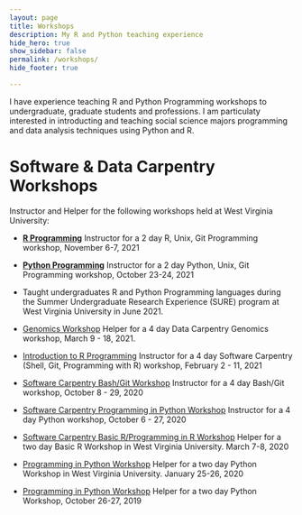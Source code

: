 ```yaml
---
layout: page
title: Workshops
description: My R and Python teaching experience
hide_hero: true
show_sidebar: false
permalink: /workshops/
hide_footer: true

---
```


I have experience teaching R and Python Programming workshops to undergraduate, graduate students and professions. I am particulaty interested in introducting and teaching social science majors programming and data analysis techniques using Python and R.


# Software & Data Carpentry Workshops 

Instructor and Helper for the following workshops held at West Virginia University:

- <a href = "https://ncf0003.github.io/2021-11-06-wvu/" target = "_blank"><b>R Programming</b></a>
Instructor for a 2 day R, Unix, Git Programming workshop, November 6-7, 2021

- <a href = "https://ncf0003.github.io/2021-10-23-wvu/" target = "_blank"><b>Python Programming</b></a>
Instructor for a 2 day Python, Unix, Git Programming workshop, October 23-24, 2021

- Taught undergraduates R and Python Programming languages during the Summer Undergraduate Research Experience (SURE) program at West Virginia University in June 2021.

- <a href = "https://ncf0003.github.io/2021-03-09-wvu/" target = "_blank">Genomics Workshop</a>
Helper for a 4 day Data Carpentry Genomics workshop, March 9 - 18, 2021. 

- <a href = "https://ncf0003.github.io/2021-02-02-wvu/?mc_cid=ebf4270ff0&mc_eid=b01691e86c" target = "_blank">Introduction to R Programming</a>
Instructor for a 4 day Software Carpentry (Shell, Git, Programming with R) workshop, February 2 - 11, 2021

- <a href = "https://ncf0003.github.io/2020-10-08-wvu/" target = "_blank">Software Carpentry Bash/Git Workshop</a>
Instructor for a 4 day Bash/Git workshop, October 8 - 29, 2020

- <a href = "https://ncf0003.github.io/2020-10-06-wvu/" target = "_blank">Software Carpentry Programming in Python Workshop</a>
Instructor for a 4 day Python workshop, October 6 - 27, 2020

- <a href ="https://ncf0003.github.io/2020-03-07-wvu/" target="_blank">Software Carpentry Basic R/Programming in R Workshop</a>
Helper for a two day Basic R Workshop in West Virginia University. March 7-8, 2020

- <a href ="https://ncf0003.github.io/2020-01-25-wvu/" target="_blank">Programming in Python Workshop</a>
Helper for a two day Python Workshop in West Virginia University. January 25-26, 2020

- <a href ="https://ncf0003.github.io/2019-10-26-wvu/" target="_blank">Programming in Python Workshop</a>
Helper for a two day Python Workshop, October 26-27, 2019



